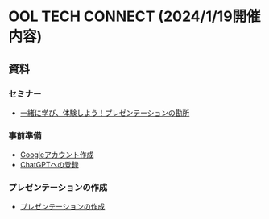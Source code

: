 # OOL TECH CONNECT (2024/1/19開催内容)

## 資料

### セミナー

- [一緒に学び、体験しよう！プレゼンテーションの勘所](OOL%20TECHCONNECT2024（公開用）.pdf)

### 事前準備

- [Googleアカウント作成](Preparation/GoogleAccount.md)
- [ChatGPTへの登録](Preparation/ChatGPTSignUp.md)

### プレゼンテーションの作成

- [プレゼンテーションの作成](Presentation/Presentation.md)

